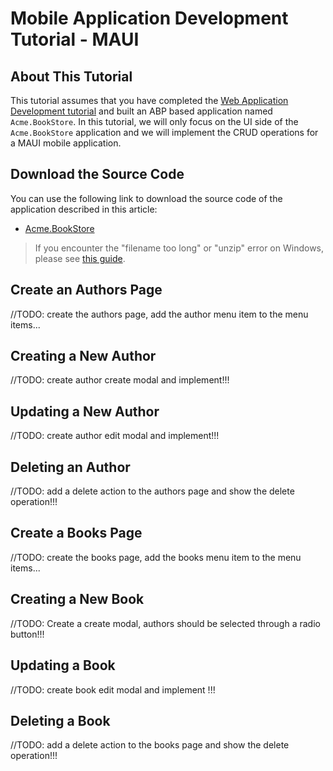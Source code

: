 # Mobile Application Development Tutorial - MAUI

## About This Tutorial

This tutorial assumes that you have completed the [Web Application Development tutorial](../part-1.md) and built an ABP based application named `Acme.BookStore`. In this tutorial, we will only focus on the UI side of the `Acme.BookStore` application and we will implement the CRUD operations for a MAUI mobile application.

## Download the Source Code

You can use the following link to download the source code of the application described in this article:

* [Acme.BookStore](https://abp.io/Account/Login?returnUrl=/api/download/samples/bookstore-maui-efcore-mobile)

> If you encounter the "filename too long" or "unzip" error on Windows, please see [this guide](https://docs.abp.io/en/abp/latest/KB/Windows-Path-Too-Long-Fix).

## Create an Authors Page

//TODO: create the authors page, add the author menu item to the menu items...

## Creating a New Author

//TODO: create author create modal and implement!!!

## Updating a New Author

//TODO: create author edit modal and implement!!!

## Deleting an Author

//TODO: add a delete action to the authors page and show the delete operation!!!

## Create a Books Page

//TODO: create the books page, add the books menu item to the menu items...

## Creating a New Book

//TODO: Create a create modal, authors should be selected through a radio button!!! 

## Updating a Book

//TODO: create book edit modal and implement !!!

## Deleting a Book

//TODO: add a delete action to the books page and show the delete operation!!!


